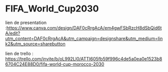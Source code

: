 ﻿# FIFA_World_Cup2030
lien de presentation :https://www.canva.com/design/DAF0cRrgAcA/em4gwFSbRzcH8dSbQid6tA/edit?utm_content=DAF0cRrgAcA&utm_campaign=designshare&utm_medium=link2&utm_source=sharebutton



lien de trello : https://trello.com/invite/b/oL992Ll0/ATTI605fb59f996c4de5a0ea0e1523b86704C24E88D0/fifa-world-cup-morocco-2030
 

